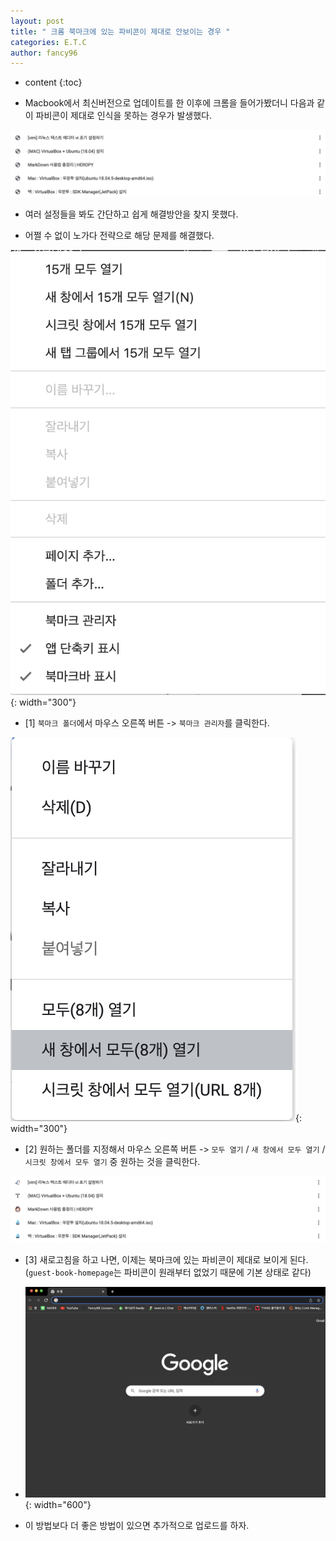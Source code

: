 ```yaml
---
layout: post
title: " 크롬 북마크에 있는 파비콘이 제대로 안보이는 경우 "
categories: E.T.C
author: fancy96
---
```

* content
{:toc}

* Macbook에서 최신버전으로 업데이트를 한 이후에 크롬을 들어가봤더니 다음과 같이 파비콘이 제대로 인식을 못하는 경우가 발생했다.

![](/assets/img/etc/etc_chrome_bookmark_1.png)

* 여러 설정들을 봐도 간단하고 쉽게 해결방안을 찾지 못했다.

* 어쩔 수 없이 노가다 전략으로 해당 문제를 해결했다.

![](/assets/img/etc/etc_chrome_bookmark_2.png){: width="300"}

* [1] `북마크 폴더`에서 마우스 오른쪽 버튼 -> `북마크 관리자`를 클릭한다.

![](/assets/img/etc/etc_chrome_bookmark_3.png){: width="300"}

* [2] 원하는 폴더를 지정해서 마우스 오른쪽 버튼 -> `모두 열기` / `새 창에서 모두 열기` / `시크릿 창에서 모두 열기` 중 원하는 것을 클릭한다.

![](/assets/img/etc/etc_chrome_bookmark_4.png)

* [3] 새로고침을 하고 나면, 이제는 북마크에 있는 파비콘이 제대로 보이게 된다.  (`guest-book-homepage`는 파비콘이 원래부터 없었기 때문에 기본 상태로 같다)

* ![](/assets/img/etc/etc_chrome_bookmark.png){: width="600"}

* 이 방법보다 더 좋은 방법이 있으면 추가적으로 업로드를 하자.